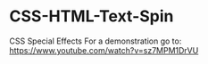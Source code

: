 # CSS-HTML-Text-Spin
CSS Special Effects
For a demonstration go to: https://www.youtube.com/watch?v=sz7MPM1DrVU

